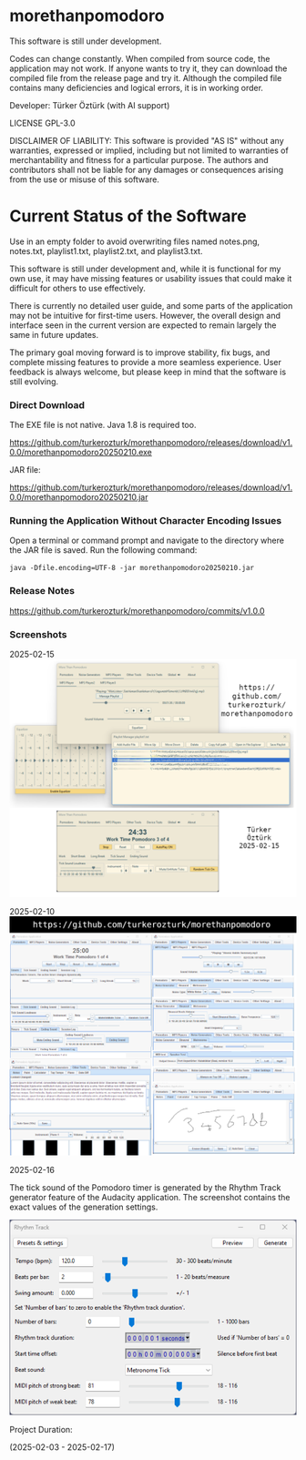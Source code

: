 # morethanpomodoro

This software is still under development. 

Codes can change constantly. When compiled from source code, the application may not work. If anyone wants to try it, they can download the compiled file from the release page and try it. Although the compiled file contains many deficiencies and logical errors, it is in working order.

Developer: Türker Öztürk (with AI support)

LICENSE GPL-3.0

DISCLAIMER OF LIABILITY:
This software is provided "AS IS" without any warranties, expressed or implied, including but not limited to warranties of merchantability and fitness for a particular purpose. The authors and contributors shall not be liable for any damages or consequences arising from the use or misuse of this software.




# Current Status of the Software

Use in an empty folder to avoid overwriting files named notes.png, notes.txt, playlist1.txt, playlist2.txt, and playlist3.txt.

This software is still under development and, while it is functional for my own use, it may have missing features or usability issues that could make it difficult for others to use effectively.

There is currently no detailed user guide, and some parts of the application may not be intuitive for first-time users. However, the overall design and interface seen in the current version are expected to remain largely the same in future updates.

The primary goal moving forward is to improve stability, fix bugs, and complete missing features to provide a more seamless experience. User feedback is always welcome, but please keep in mind that the software is still evolving.

### Direct Download

The EXE file is not native. Java 1.8 is required too.

https://github.com/turkerozturk/morethanpomodoro/releases/download/v1.0.0/morethanpomodoro20250210.exe

JAR file:

https://github.com/turkerozturk/morethanpomodoro/releases/download/v1.0.0/morethanpomodoro20250210.jar

### Running the Application Without Character Encoding Issues

Open a terminal or command prompt and navigate to the directory where the JAR file is saved.
Run the following command:

    java -Dfile.encoding=UTF-8 -jar morethanpomodoro20250210.jar


### Release Notes

https://github.com/turkerozturk/morethanpomodoro/commits/v1.0.0

### Screenshots

2025-02-15
![Screenshot](screenshot20250215.png)

2025-02-10
![Screenshot](screenshot.png)

2025-02-16

The tick sound of the Pomodoro timer is generated by the Rhythm Track generator feature of the Audacity application. The screenshot contains the exact values of the generation settings.

![pomodoro.tick.sound.wav.file](pomodoro.tick.sound.wav.file.png)


Project Duration:

(2025-02-03 - 2025-02-17)